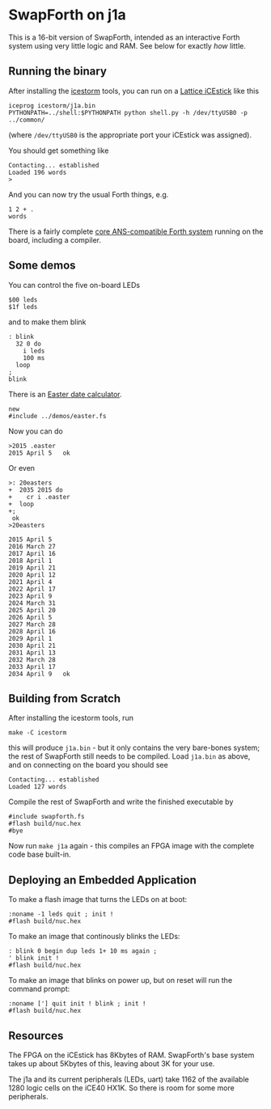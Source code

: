 SwapForth on j1a
================

This is a 16-bit version of SwapForth,
intended as an interactive Forth system using very little logic and RAM.
See below for exactly *how* little.

Running the binary
------------------

After installing the
[icestorm](http://www.clifford.at/icestorm/)
tools, you can run on a
[Lattice iCEstick](http://www.latticesemi.com/icestick)
like this

    iceprog icestorm/j1a.bin
    PYTHONPATH=../shell:$PYTHONPATH python shell.py -h /dev/ttyUSB0 -p ../common/

(where `/dev/ttyUSB0` is the appropriate port your iCEstick was assigned).

You should get something like

    Contacting... established
    Loaded 196 words
    >

And you can now try the usual Forth things, e.g.

    1 2 + .
    words

There is a fairly complete 
[core ANS-compatible Forth system](http://forth.sourceforge.net/std/dpans/dpans6.htm)
running on the board, including a compiler.

Some demos
----------

You can control the five on-board LEDs

    $00 leds
    $1f leds

and to make them blink

    : blink
      32 0 do
        i leds
        100 ms
      loop
    ;
    blink

There is an
[Easter date calculator](http://www.wilbaden.com/neil_bawd/easter.txt).

    new
    #include ../demos/easter.fs
    
Now you can do

    >2015 .easter
    2015 April 5   ok

Or even

    >: 20easters
    +  2035 2015 do
    +    cr i .easter
    +  loop
    +;
     ok
    >20easters

    2015 April 5 
    2016 March 27 
    2017 April 16 
    2018 April 1 
    2019 April 21 
    2020 April 12 
    2021 April 4 
    2022 April 17 
    2023 April 9 
    2024 March 31 
    2025 April 20 
    2026 April 5 
    2027 March 28 
    2028 April 16 
    2029 April 1 
    2030 April 21 
    2031 April 13 
    2032 March 28 
    2033 April 17 
    2034 April 9   ok
    

Building from Scratch
---------------------

After installing the icestorm tools, run

    make -C icestorm

this will produce `j1a.bin` - but it only contains the very bare-bones system;
the rest of SwapForth still needs to be compiled.
Load `j1a.bin` as above, and on connecting on the board you should see

    Contacting... established
    Loaded 127 words

Compile the rest of SwapForth and write the finished executable by 

    #include swapforth.fs
    #flash build/nuc.hex
    #bye

Now run `make j1a` again - this compiles an FPGA image with the complete code base built-in.

Deploying an Embedded Application
---------------------------------

To make a flash image that turns the LEDs on at boot:

    :noname -1 leds quit ; init !
    #flash build/nuc.hex
    
To make an image that continously blinks the LEDs:

    : blink 0 begin dup leds 1+ 10 ms again ;
    ' blink init !
    #flash build/nuc.hex
    
To make an image that blinks on power up, but on reset will run the command prompt:

    :noname ['] quit init ! blink ; init !
    #flash build/nuc.hex
    



Resources
---------

The FPGA on the iCEstick has 8Kbytes of RAM.
SwapForth's base system takes up about 5Kbytes of this, leaving about 3K for your use.

The j1a and its current peripherals (LEDs, uart) take 1162 of the available 1280 logic cells on the
iCE40 HX1K. So there is room for some more peripherals.
